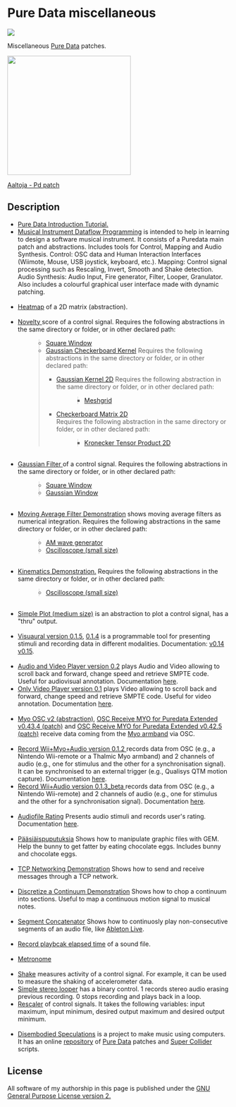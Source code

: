 # Pure Data miscellaneous

<img src="https://gitlab.jyu.fi/juigmend/pure-data-plethora/-/raw/main/pd_loop.png">

Miscellaneous <A HREF="http://puredata.info/">Pure Data</A> patches.

<img src="https://gitlab.jyu.fi/juigmend/pure-data-miscellaneous/-/raw/main/AALTOJA_helmikuuta_2017.mp4" width="280" height="270">

<A HREF="https://gitlab.jyu.fi/juigmend/pure-data-plethora/-/blob/main/Pd_instrument/Instrument/Instrument_Aaltoja_WORK.pd">Aaltoja - Pd patch</A>

## Description 

<ul>

<li><A HREF="https://gitlab.jyu.fi/juigmend/pure-data-miscellaneous/-/blob/main/Pd_intro_tutorial_nov_2017.zip">Pure Data Introduction Tutorial.</A>

<li><A HREF="https://gitlab.jyu.fi/juigmend/pure-data-miscellaneous/-/blob/main/Musical_Instrument_Dataflow_Programming.zip">Musical Instrument Dataflow Programming</A>
is intended to help in learning to design a software musical instrument.   
 It consists of a Puredata main patch and abstractions. 
 Includes tools for Control, Mapping and Audio Synthesis. 
 Control: OSC data and Human Interaction Interfaces (Wiimote, Mouse, USB joystick, keyboard, etc.). 
 Mapping: Control signal processing such as Rescaling, Invert, Smooth and Shake detection. 
 Audio Synthesis: Audio Input, Fire generator, Filter, Looper, Granulator. 
 Also includes a colourful graphical user interface made with dynamic patching.
 </li>

<br>

<li><A HREF="https://gitlab.jyu.fi/juigmend/pure-data-miscellaneous/-/blob/main/heatmap.pd">Heatmap</A> of a 2D matrix (abstraction).</li>

<br>

<li><A HREF="https://gitlab.jyu.fi/juigmend/pure-data-miscellaneous/-/blob/main/novelty.pd">Novelty </A> score of a control signal. 
Requires the following abstractions in the same directory or folder, or in other declared path:</li>
	<ul><blockquote>
	<li><A HREF="https://gitlab.jyu.fi/juigmend/pure-data-miscellaneous/-/blob/main/square_window.pd">Square Window</A></li>
	<li><A HREF="https://gitlab.jyu.fi/juigmend/pure-data-miscellaneous/-/blob/main/gaussian_checkerboard_kernel.pd">Gaussian Checkerboard Kernel</A> 
	Requires the following abstractions in the same directory or folder, or in other declared path:</li> </li>
		<ul>
		<li><A HREF="https://gitlab.jyu.fi/juigmend/pure-data-miscellaneous/-/blob/main/gaussian_kernel_2D.pd">Gaussian Kernel 2D</A> 
			Requires the following abstraction in the same directory or folder, or in other declared path:</li> </li>
			<ul><blockquote>
			<li><A HREF="https://gitlab.jyu.fi/juigmend/pure-data-miscellaneous/-/blob/main/meshgrid.pd">Meshgrid</A> </li>
			</ul>
		<li><A HREF="https://gitlab.jyu.fi/juigmend/pure-data-miscellaneous/-/blob/main/checkerboard_matrix_2D.pd">Checkerboard Matrix 2D</A> </li>
			Requires the following abstraction in the same directory or folder, or in other declared path:</li> </li>
			<ul><blockquote>
			<li><A HREF="https://gitlab.jyu.fi/juigmend/pure-data-miscellaneous/-/blob/main/kron_2D.pd">Kronecker Tensor Product 2D</A> </li>
			</ul>
		</ul>
	</ul>

<br>

<li><A HREF="https://gitlab.jyu.fi/juigmend/pure-data-miscellaneous/-/blob/main/gauss_filter.pd">Gaussian Filter </A> of a control signal. 
Requires the following abstractions in the same directory or folder, or in other declared path:</li>
	<ul><blockquote>
	<li><A HREF="https://gitlab.jyu.fi/juigmend/pure-data-miscellaneous/-/blob/main/square_window.pd">Square Window</A></li>
	<li><A HREF="https://gitlab.jyu.fi/juigmend/pure-data-miscellaneous/-/blob/main/gauss_window.pd">Gaussian Window</A></li>
	</ul>

<br>

<li><A HREF="https://gitlab.jyu.fi/juigmend/pure-data-miscellaneous/-/blob/main/moving_average_filter_demo.pd">Moving Average Filter Demonstration</A> shows moving average filters as numerical integration. 
Requires the following abstractions in the same directory or folder, or in other declared path:</li>
<ul><blockquote>
<li><A HREF="https://gitlab.jyu.fi/juigmend/pure-data-miscellaneous/-/blob/main/am_wavegen.pd">AM wave generator</A> </li>
<li><A HREF="https://gitlab.jyu.fi/juigmend/pure-data-miscellaneous/-/blob/main/oscilloscope.pd">Oscilloscope (small size)</A> </li>
</ul>

<br>
<li><a href="https://gitlab.jyu.fi/juigmend/pure-data-miscellaneous/-/blob/main/basic_kinematics_demo.pd">Kinematics Demonstration.</a>
Requires the following abstractions in the same directory or folder, or in other declared path:</li>
<ul><blockquote>
<li><A HREF="https://gitlab.jyu.fi/juigmend/pure-data-miscellaneous/-/blob/main/oscilloscope.pd">Oscilloscope (small size)</A> </li>
</ul>

<br>

<li><A HREF="https://gitlab.jyu.fi/juigmend/pure-data-miscellaneous/-/blob/main/simple_plot.pd">Simple Plot (medium size)</A> is an abstraction to plot a control signal, has a "thru" output.</li>

<br>

<li><A HREF="https://gitlab.jyu.fi/juigmend/pure-data-miscellaneous/-/blob/main/Visuaural_v0.1.5.pd">Visuaural version 0.1.5</A>,
 <A HREF="https://gitlab.jyu.fi/juigmend/pure-data-miscellaneous/-/blob/main/Visuaural_v0.1.4.pd"> 0.1.4</A> is a programmable tool for presenting stimuli and recording data in different modalities. 
Documentation: <A HREF="https://gitlab.jyu.fi/juigmend/pure-data-miscellaneous/-/blob/main/Visuaural_v0.1.4_readme.txt">v0.14</A>
 <A HREF="https://gitlab.jyu.fi/juigmend/pure-data-miscellaneous/-/blob/main/Visuaural_v0.15_readme.txt">v0.15</A>.</li>

<br>

<li><A HREF="https://gitlab.jyu.fi/juigmend/pure-data-miscellaneous/-/blob/main/Audio_Video_Player_v0_2.pd">Audio and Video Player version 0.2</A> 
plays Audio and Video allowing to scroll back and forward, change speed and retrieve SMPTE code. Useful for audiovisual annotation.
Documentation <A HREF="https://gitlab.jyu.fi/juigmend/pure-data-miscellaneous/-/blob/main/Audio_Video_Player_v0_2_readme.txt">here</A>.
</li>

<li><A HREF="https://gitlab.jyu.fi/juigmend/pure-data-miscellaneous/-/blob/main/Only_Video_Player_v0_1.pd">Only Video Player version 0.1</A> 
plays Video allowing to scroll back and forward, change speed and retrieve SMPTE code. Useful for video annotation.
Documentation <A HREF="https://gitlab.jyu.fi/juigmend/pure-data-miscellaneous/-/blob/main/Only_Video_Player_v0_1_README.txt">here</A>.
</li>

<br>

<li><A HREF="https://gitlab.jyu.fi/juigmend/pure-data-miscellaneous/-/blob/main/Myo_OSC.pd">Myo OSC v2 (abstraction)</A>, 
<A HREF="https://gitlab.jyu.fi/juigmend/pure-data-miscellaneous/-/blob/main/OSC_receive_MYO_43_4.pd">OSC Receive MYO for Puredata Extended v0.43.4 (patch)</A>  and 
<A HREF="https://gitlab.jyu.fi/juigmend/pure-data-miscellaneous/-/blob/main/OSC_receive_MYO_42_5.pd">OSC Receive MYO for Puredata Extended v0.42.5 (patch)</A>  
receive data coming from the <A HREF="https://www.myo.com">Myo armband</A> via OSC.
</li>

<br>

<li><A HREF="https://gitlab.jyu.fi/juigmend/pure-data-miscellaneous/-/blob/main/Record_Wii_Myo_Audio_v0.1.2.pd">Record Wii+Myo+Audio version 0.1.2  </A> 
records data from OSC (e.g., a Nintendo Wii-remote or a Thalmic Myo armband) and 2 channels of audio 
(e.g., one for stimulus and the other for a synchronisation signal). It can be synchronised to an external trigger (e.g., Qualisys QTM motion capture).
Documentation <A HREF="https://gitlab.jyu.fi/juigmend/pure-data-miscellaneous/-/blob/main/Record_Wii_Myo_Audio_v0.1.2_readme.txt">here</A>.

<li><A HREF="https://gitlab.jyu.fi/juigmend/pure-data-miscellaneous/-/blob/main/Record_Wii+Audio_v0.1.3_beta.pd">Record Wii+Audio version 0.1.3_beta </A> 
records data from OSC (e.g., a Nintendo Wii-remote) and 2 channels of audio 
(e.g., one for stimulus and the other for a synchronisation signal). 
Documentation <A HREF="https://gitlab.jyu.fi/juigmend/pure-data-miscellaneous/-/blob/main/Record_WII+Audio_v0.1.3_beta.txt">here</A>.
</li>

<br>
<li><a href="https://gitlab.jyu.fi/juigmend/pure-data-miscellaneous/-/blob/main/Audiofile_Rating_v0.1.2.pd">Audiofile Rating</a> Presents audio stimuli and records user's rating.
Documentation <a href="https://gitlab.jyu.fi/juigmend/pure-data-miscellaneous/-/blob/main/Audiofile_Rating_v0.1.2_README.txt">here</a>.
</li>

<br>
<li><a href="https://gitlab.jyu.fi/juigmend/pure-data-miscellaneous/-/blob/main/pääsiäispuputuksia.zip">Pääsiäispuputuksia</a> Shows how to manipulate graphic files with GEM. 
Help the bunny to get fatter by eating chocolate eggs. Includes bunny and chocolate eggs. </li>

<br>
<li><a href="https://gitlab.jyu.fi/juigmend/pure-data-miscellaneous/-/blob/main/TCP_networking_demo_v0.2.pd">TCP Networking Demonstration</a> Shows how to send and receive messages through a TCP network.</li>

<br>
<li><a href="https://gitlab.jyu.fi/juigmend/pure-data-miscellaneous/-/blob/main/discretize_a_continuum_v0.1.pd">Discretize a Continuum Demonstration</a> 
Shows how to chop a continuum into sections. Useful to map a continuous motion signal to musical notes.</li>

<br>
<li><a href="https://gitlab.jyu.fi/juigmend/pure-data-miscellaneous/-/blob/main/segment_concatenator_v0.1.pd">Segment Concatenator</a> 
Shows how to continuosly play non-consecutive segments of an audio file, like <a href="https://www.ableton.com/">Ableton Live</a>.</li>


<br>
<li><a href="https://gitlab.jyu.fi/juigmend/pure-data-miscellaneous/-/blob/main/record_elapsed_time_DEMO.pdf">Record playbcak elapsed time</a>  of a sound file.</li>

<br>
<li><a href="https://gitlab.jyu.fi/juigmend/pure-data-miscellaneous/-/blob/main/metronome.pd">Metronome</a></li>

<br>

<li><A HREF="https://gitlab.jyu.fi/juigmend/pure-data-miscellaneous/-/blob/main/shake.pd">Shake</A> measures activity of a control signal. 
For example, it can be used to measure the shaking of accelerometer data.
</li>

<li><A HREF="https://gitlab.jyu.fi/juigmend/pure-data-miscellaneous/-/blob/main/simplestereolooper.pd">Simple stereo looper</A> 
has a binary control. 1 records stereo audio erasing previous recording. 
0 stops recording and plays back in a loop.
</li>

<li><A HREF="https://gitlab.jyu.fi/juigmend/pure-data-miscellaneous/-/blob/main/rescaler.pd">Rescaler</A> 
of control signals. It takes the following variables: input maximum, input minimum, 
desired output maximum and desired output minimum.</li>

<br>

<li><A HREF="https://yousource.it.jyu.fi/meetings">Disembodied Speculations</A> 
 is a project to make music using computers. It has an online 
 <A HREF="https://yousource.it.jyu.fi/meetings/meetings/trees/master">repository</A> of <A HREF="http://puredata.info/">Pure Data</A> patches and 
<A HREF="http://supercollider.github.io/">Super Collider</A> scripts.</li>

</ul>

## License
All software of my authorship in this page is published under the <a href="https://www.gnu.org/licenses/old-licenses/gpl-2.0.en.html">GNU General Purpose License version 2.</a>
